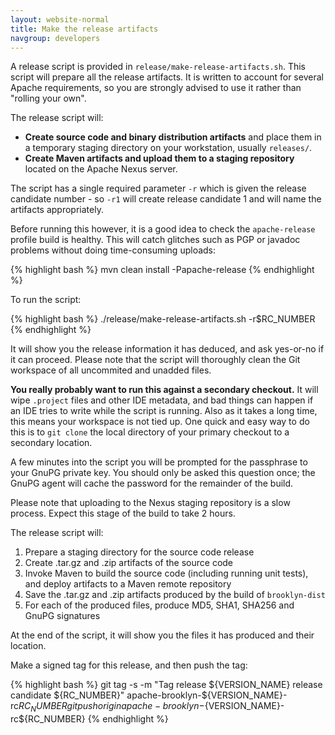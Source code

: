 ```yaml
---
layout: website-normal
title: Make the release artifacts
navgroup: developers
---
```


A release script is provided in `release/make-release-artifacts.sh`. This script will prepare all the release artifacts.
It is written to account for several Apache requirements, so you are strongly advised to use it rather than "rolling your own".

The release script will:

- **Create source code and binary distribution artifacts** and place them in a temporary staging directory on your workstation, usually `releases/`.
- **Create Maven artifacts and upload them to a staging repository** located on the Apache Nexus server.

The script has a single required parameter `-r` which is given the release candidate number - so `-r1` will create
release candidate 1 and will name the artifacts appropriately.

Before running this however, it is a good idea to check the `apache-release` profile build is healthy.
This will catch glitches such as PGP or javadoc problems without doing time-consuming uploads:

{% highlight bash %}
mvn clean install -Papache-release
{% endhighlight %}

To run the script:

{% highlight bash %}
./release/make-release-artifacts.sh -r$RC_NUMBER
{% endhighlight %}

It will show you the release information it has deduced, and ask yes-or-no if it can proceed. Please note that the
script will thoroughly clean the Git workspace of all uncommited and unadded files.

**You really probably want to run this against a secondary checkout.** It will wipe `.project` files and other IDE metadata, and bad things can happen if an IDE tries to write while the script is running. Also as it takes a long time, this means your workspace is not tied up. One quick and easy way to do this is to `git clone` the local directory of your primary checkout to a secondary location.

A few minutes into the script you will be prompted for the passphrase to your GnuPG private key. You should only be
asked this question once; the GnuPG agent will cache the password for the remainder of the build.

Please note that uploading to the Nexus staging repository is a slow process. Expect this stage of the build to take
2 hours.

The release script will:

1. Prepare a staging directory for the source code release
2. Create .tar.gz and .zip artifacts of the source code
3. Invoke Maven to build the source code (including running unit tests), and deploy artifacts to a Maven remote
   repository
4. Save the .tar.gz and .zip artifacts produced by the build of `brooklyn-dist`
5. For each of the produced files, produce MD5, SHA1, SHA256 and GnuPG signatures

At the end of the script, it will show you the files it has produced and their location.

Make a signed tag for this release, and then push the tag:

{% highlight bash %}
git tag -s -m "Tag release ${VERSION_NAME} release candidate ${RC_NUMBER}" apache-brooklyn-${VERSION_NAME}-rc${RC_NUMBER}
git push origin apache-brooklyn-${VERSION_NAME}-rc${RC_NUMBER}
{% endhighlight %}
